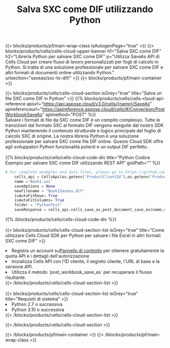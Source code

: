 ﻿---
title:  Salva SXC come DIF utilizzando Python
description:  Utilizzando Aspose.Cells Cloud SDK per Python per salvare il file in formato SXC come file in formato DIF.
---
{{< blocks/products/pf/main-wrap-class isAutogenPage="true" >}}
{{< blocks/products/cells/cells-cloud-upper-banner h1="Salva SXC come DIF" h2="Libreria Python per salvare SXC come DIF" p="Utilizza SaveAs API di Cells Cloud per creare flussi di lavoro personalizzati per fogli di calcolo in Python. Si tratta di una soluzione professionale per salvare SXC come DIF e altri formati di documenti online utilizzando Python." urlsection="saveas/sxc-to-dif/" >}}
{{< blocks/products/pf/main-container >}}

{{< blocks/products/cells/cells-cloud-section isGrey="true" title="Salva un file SXC come DIF in Python" >}}
{{% blocks/products/cells/cells-cloud-api-reference apiurl="https://api.aspose.cloud/v3.0/cells/{name}/SaveAs" apireferenceurl="https://apireference.aspose.cloud/cells/#/Conversion/PostWorkbookSaveAs" apimethod="POST" %}}
<br/>
Salvare i formati di file da SXC come DIF è un compito complesso. Tutte le transizioni dal formato SXC al formato DIF vengono eseguite dal nostro SDK Python mantenendo il contenuto strutturale e logico principale del foglio di calcolo SXC di origine. La nostra libreria Python è una soluzione professionale per salvare SXC come file DIF online. Questo Cloud SDK offre agli sviluppatori Python funzionalità potenti e un output DIF perfetto.
<br/>
<br/>
{{% blocks/products/cells/cells-cloud-code-div title="Python Codice Esempio per salvare SXC come DIF utilizzando REST API" gistPath="" %}}
  
```python
# For complete examples and data files, please go to https://github.com/aspose-cells-cloud/aspose-cells-cloud-python/
    cells_api = CellsApi(os.getenv('ProductClientId'),os.getenv('ProductClientSecret'))
    name ='Book1.sxc'    
    saveOptions = None
    newfilename = "Book1Saveas.dif"
    isAutoFitRows= True
    isAutoFitColumns= True
    folder = "PythonTest"
    saveResponse = cells_api.cells_save_as_post_document_save_as(name,save_options=saveOptions, newfilename=(folder +'/' + newfilename),folder=folder)
```
  
{{% /blocks/products/cells/cells-cloud-code-div %}}
<br/>
<br/>
{{< blocks/products/cells/cells-cloud-section-list isGrey="true" title="Come utilizzare Cells Cloud SDK per Python per salvare i file Excel in altri formati SXC come DIF" >}}
<li> Registra un account su<a href="https://dashboard.aspose.cloud/">Pannello di controllo</a> per ottenere gratuitamente la quota API e i dettagli dell'autorizzazione</li>
<li>Inizializza Cells API con l'ID cliente, il segreto cliente, l'URL di base e la versione API.</li>
<li>Utilizza il metodo `post_workbook_save_as` per recuperare il flusso risultante.</li>
{{< /blocks/products/cells/cells-cloud-section-list >}}
<br/>
<br/>
{{< blocks/products/cells/cells-cloud-section-list isGrey="true" title="Requisiti di sistema" >}}
<li>Python 2.7 o successiva</li>
<li>Python 3.10 o successiva</li>
{{< /blocks/products/cells/cells-cloud-section-list >}}

{{< /blocks/products/cells/cells-cloud-section >}}

{{< /blocks/products/pf/main-container >}}
{{< /blocks/products/pf/main-wrap-class >}}
